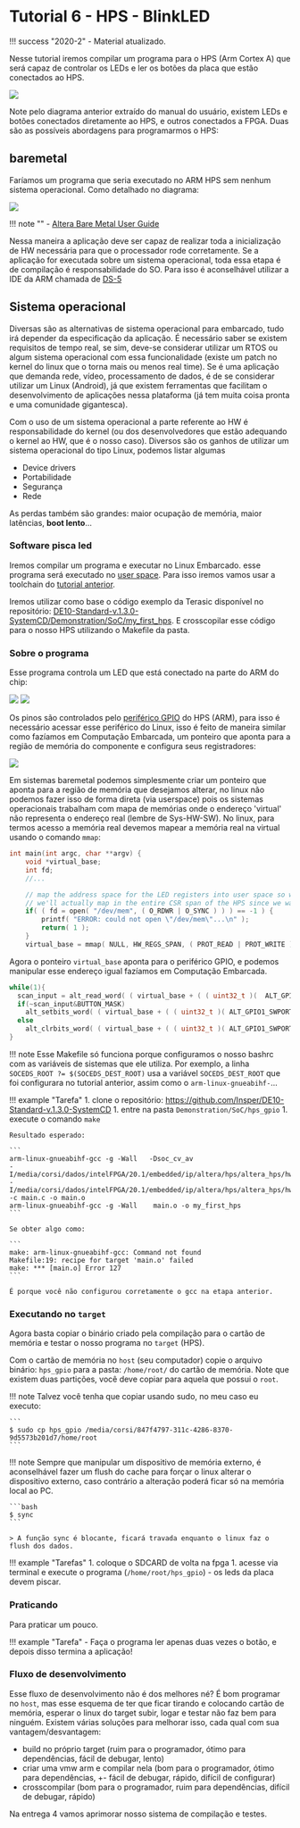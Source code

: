# Tutorial 6 - HPS - BlinkLED

!!! success "2020-2"
    - Material atualizado.

Nesse tutorial iremos compilar um programa para o HPS (Arm Cortex A) que será capaz de controlar os LEDs e ler os botões da placa que estão conectados ao HPS.

![](figs/DE10-Standard-blockdiagram.jpg)

Note pelo diagrama anterior extraído do manual do usuário, existem LEDs e botões conectados diretamente ao HPS, e outros conectados a FPGA. Duas são as possíveis abordagens para programarmos o HPS: 

## baremetal

Faríamos um programa que seria executado no ARM HPS sem nenhum sistema operacional. Como detalhado no diagrama:

![](figs/Tutorial-HPS-BlinkLed-baremetal.jpg)

!!! note ""
    - [Altera Bare Metal User Guide](https://www.intel.com/content/www/us/en/programmable/documentation/lro1424280108409.html)

Nessa maneira a aplicação deve ser capaz de realizar toda a inicialização de HW necessária para que o processador rode corretamente. Se a aplicação for executada sobre um sistema operacional, toda essa etapa é de compilação é responsabilidade do SO. Para isso é aconselhável utilizar a IDE da ARM chamada de [DS-5](https://developer.arm.com/tools-and-software/embedded/legacy-tools/ds-5-development-studio)

## Sistema operacional

Diversas são as alternativas de sistema operacional para embarcado, tudo irá depender da especificação da aplicação. É necessário saber se existem requisitos de tempo real, se sim, deve-se considerar utilizar um RTOS ou algum sistema operacional com essa funcionalidade (existe um patch no kernel do linux que o torna mais ou menos real time). Se é uma aplicação que demanda rede, vídeo, processamento de dados, é de se considerar utilizar um Linux (Android), já que existem ferramentas que facilitam o  desenvolvimento de aplicações nessa plataforma (já tem muita coisa pronta e uma comunidade gigantesca).

Com o uso de um sistema operacional a parte referente ao HW é responsabilidade do kernel (ou dos desenvolvedores que estão adequando o kernel ao HW, que é o nosso caso). Diversos são os ganhos de utilizar um sistema operacional do tipo Linux, podemos listar algumas

- Device drivers 
- Portabilidade
- Segurança
- Rede

 As perdas também são grandes: maior ocupação de memória, maior latências, **boot lento**...

### Software pisca led

Iremos compilar um programa e executar no Linux Embarcado. esse programa será executado no [user space](http://www.linfo.org/kernel_space.html). Para isso iremos vamos usar a toolchain do [tutorial anterior](Tutorial-HPS-BuildSystem).

Iremos utilizar como base o código exemplo da Terasic disponível no repositório: [DE10-Standard-v.1.3.0-SystemCD/Demonstration/SoC/my_first_hps](https://github.com/Insper/DE10-Standard-v.1.3.0-SystemCD/tree/master/Demonstration/SoC/my_first_hps). E crosscopilar esse código para o nosso HPS utilizando o Makefile da pasta.

### Sobre o programa

Esse programa controla um LED que está conectado na parte do ARM do chip:

![](figs/Tutorial-HPS-SoC:io.png)
![](figs/Tutorial-HPS-SoC:io2.png)

Os pinos são controlados pelo [periférico GPIO](https://www.intel.com/content/dam/www/programmable/us/en/pdfs/literature/hb/cyclone-v/cv_54006.pdf) do HPS (ARM), para isso é necessário acessar esse periférico do Linux, isso é feito de maneira similar como fazíamos em Computação Embarcada, um ponteiro que aponta para a região de memória do componente e configura seus registradores:

![](figs/Tutorial-HPS-SoC:gpio.png)

Em sistemas baremetal podemos simplesmente criar um ponteiro que aponta para a região de memória que desejamos alterar, no linux não podemos fazer isso de forma direta (via userspace) pois os sistemas operacionais trabalham com mapa de memórias onde o endereço 'virtual' não representa o endereço real (lembre de Sys-HW-SW). No linux, para termos acesso a memória real devemos mapear a memória real na virtual usando o comando `mmap`:

```c
int main(int argc, char **argv) {
 	void *virtual_base; 
    int fd; 
    //...

	// map the address space for the LED registers into user space so we can interact with them.
	// we'll actually map in the entire CSR span of the HPS since we want to access various registers within that span
	if( ( fd = open( "/dev/mem", ( O_RDWR | O_SYNC ) ) ) == -1 ) {
		printf( "ERROR: could not open \"/dev/mem\"...\n" );
		return( 1 );
	}
	virtual_base = mmap( NULL, HW_REGS_SPAN, ( PROT_READ | PROT_WRITE ), MAP_SHARED, fd, HW_REGS_BASE );
```

Agora o ponteiro `virtual_base` aponta para o periférico GPIO, e podemos manipular esse endereço igual fazíamos em Computação Embarcada.

```c
while(1){
  scan_input = alt_read_word( ( virtual_base + ( ( uint32_t )(  ALT_GPIO1_EXT_PORTA_ADDR ) & ( uint32_t )( HW_REGS_MASK ) ) ) );		
  if(~scan_input&BUTTON_MASK)
    alt_setbits_word( ( virtual_base + ( ( uint32_t )( ALT_GPIO1_SWPORTA_DR_ADDR ) & ( uint32_t )( HW_REGS_MASK ) ) ), BIT_LED );
  else    
    alt_clrbits_word( ( virtual_base + ( ( uint32_t )( ALT_GPIO1_SWPORTA_DR_ADDR ) & ( uint32_t )( HW_REGS_MASK ) ) ), BIT_LED );
}	
```

!!! note
    Esse Makefile só funciona porque configuramos o nosso bashrc com as variáveis de sistemas que ele utiliza.
    Por exemplo, a linha `SOCEDS_ROOT ?= $(SOCEDS_DEST_ROOT)` usa a variável `SOCEDS_DEST_ROOT` que foi configurara no tutorial anterior, assim como o `arm-linux-gnueabihf-`...

!!! example "Tarefa"
    1. clone o repositório: https://github.com/Insper/DE10-Standard-v.1.3.0-SystemCD
    1. entre na pasta `Demonstration/SoC/hps_gpio`
    1. execute o comando `make`
    
    Resultado esperado:
    
    ```
    arm-linux-gnueabihf-gcc -g -Wall   -Dsoc_cv_av
    -I/media/corsi/dados/intelFPGA/20.1/embedded/ip/altera/hps/altera_hps/hwlib/include/soc_cv_av
    -I/media/corsi/dados/intelFPGA/20.1/embedded/ip/altera/hps/altera_hps/hwlib/include/
    -c main.c -o main.o
    arm-linux-gnueabihf-gcc -g -Wall    main.o -o my_first_hps 
    ```
    
    Se obter algo como:
    
    ```
    make: arm-linux-gnueabihf-gcc: Command not found
    Makefile:19: recipe for target 'main.o' failed
    make: *** [main.o] Error 127
    ```
    
    É porque você não configurou corretamente o gcc na etapa anterior.

### Executando no `target`

Agora basta  copiar o binário criado pela compilação para o cartão de memória e testar o nosso programa no `target` (HPS).

Com o cartão de memória no `host` (seu computador) copie o arquivo binário: `hps_gpio` para a pasta: `/home/root/` do cartão de memória. Note que existem duas partições, você deve copiar para aquela que possui o `root`.

!!! note
    Talvez você tenha que copiar usando sudo, no meu caso eu executo:
    
    ```
    $ sudo cp hps_gpio /media/corsi/847f4797-311c-4286-8370-9d5573b201d7/home/root 
    ```

!!! note
    Sempre que manipular um dispositivo de memória externo, é aconselhável fazer um flush do cache para forçar o linux alterar o dispositivo externo, caso contrário a alteração poderá ficar só na memória local ao PC.

    ```bash
    $ sync
    ```
    
    > A função sync é blocante, ficará travada enquanto o linux faz o flush dos dados.

!!! example "Tarefas"
    1. coloque o SDCARD de volta na fpga 
    1. acesse via terminal e execute o programa (`/home/root/hps_gpio`)
       - os leds da placa devem piscar.
       
### Praticando

Para praticar um pouco.

!!! example "Tarefa"
    - Faça o programa ler apenas duas vezes o botão, e depois disso termina a aplicação!

### Fluxo de desenvolvimento

Esse fluxo de desenvolvimento não é dos melhores né? É bom programar no `host`, mas esse esquema de ter que ficar tirando e colocando cartão de memória, esperar o linux do target subir, logar e testar não faz bem para ninguém. Existem várias soluções para melhorar isso, cada qual com sua vantagem/desvantagem:

- build no próprio target (ruim para o programador, ótimo para dependências, fácil de debugar, lento)
- criar uma vmw arm e compilar nela (bom para o programador, ótimo para dependências, +- fácil de debugar, rápido, difícil de configurar)
- crosscompilar (bom para o programador, ruim para dependências, difícil de debugar, rápido)

Na entrega 4 vamos aprimorar nosso sistema de compilação e testes. 
